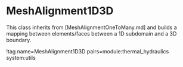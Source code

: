 # MeshAlignment1D3D

This class inherits from [MeshAlignmentOneToMany.md] and builds a mapping between
elements/faces between a 1D subdomain and a 3D boundary.

!tag name=MeshAlignment1D3D pairs=module:thermal_hydraulics system:utils
